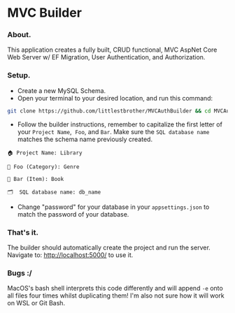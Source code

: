 # MVC Builder

### About.

This application creates a fully built, CRUD functional, MVC AspNet Core Web Server w/ EF Migration, User Authentication, and Authorization. 

### Setup.

- Create a new MySQL Schema.
- Open your terminal to your desired location, and run this command:

```bash
git clone https://github.com/littlestbrother/MVCAuthBuilder && cd MVCAuthBuilder && rm -rf .git && chmod +x build.sh && ./build.sh
```

- Follow the builder instructions, remember to capitalize the first letter of your `Project Name`,&nbsp; `Foo`,&nbsp;and `Bar`. Make sure the `SQL database name` matches the schema name previously created.

```
🏠 Project Name: Library

👤 Foo (Category): Genre

👥 Bar (Item): Book

🗂  SQL database name: db_name
```
- Change "password" for your database in your `appsettings.json` to match the password of your database. 

### That's it.

The builder should automatically create the project and run the server. Navigate to: [http://localhost:5000/](http://localhost:5000/) to use it.

### Bugs :/

MacOS's bash shell interprets this code differently and will append `-e` onto all files four times whilst duplicating them! I'm also not sure how it will work on WSL or Git Bash.
